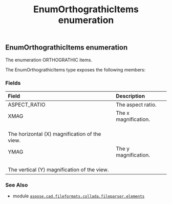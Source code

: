 ﻿---
title: EnumOrthograthicItems enumeration
second_title: Aspose.CAD for Python via .NET API References
description: 
type: docs
weight: 1320
url: /aspose.cad.fileformats.collada.fileparser.elements/enumorthograthicitems/
is_root: false
---

## EnumOrthograthicItems enumeration

The enumeration ORTHOGRATHIC items.



The EnumOrthograthicItems type exposes the following members:

### Fields
| Field | Description |
| :- | :- |
| ASPECT_RATIO | The aspect ratio. |
| XMAG | The x magnification.<br/>The horizontal (X) magnification of the view. |
| YMAG | The y magnification.<br/>The vertical (Y) magnification of the view. |



### See Also
* module [`aspose.cad.fileformats.collada.fileparser.elements`](..)
